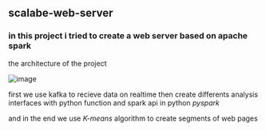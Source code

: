 ## scalabe-web-server
### in this project i tried to create a web server based on apache spark
the architecture of the project

![image](https://user-images.githubusercontent.com/105358748/182233602-f35a948f-57ff-4e9a-bab5-27fcfc987dc4.png)

first we use kafka to recieve data on realtime then create differents analysis interfaces with python function and spark api in python *pyspark* 

and in the end we use *K-means*  algorithm to create segments of web pages 
